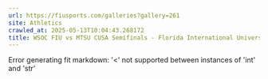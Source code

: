 ```yaml
---
url: https://fiusports.com/galleries?gallery=261
site: Athletics
crawled_at: 2025-05-13T10:04:43.268172
title: WSOC FIU vs MTSU CUSA Semifinals - Florida International University
---
```


Error generating fit markdown: '<' not supported between instances of 'int' and 'str'